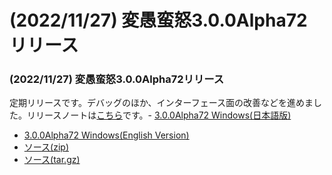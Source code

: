 # (2022/11/27) 変愚蛮怒3.0.0Alpha72リリース

### (2022/11/27) 変愚蛮怒3.0.0Alpha72リリース
定期リリースです。デバッグのほか、インターフェース面の改善などを進めました。リリースノートは[こちら](https://github.com/hengband/hengband/releases/tag/3.0.0Alpha72)です。- [3.0.0Alpha72 Windows(日本語版)](https://github.com/hengband/hengband/releases/download/3.0.0Alpha72/Hengband-3.0.0Alpha72-jp.zip)
- [3.0.0Alpha72 Windows(English Version)](https://github.com/hengband/hengband/releases/download/3.0.0Alpha72/Hengband-3.0.0Alpha72-en.zip)
- [ソース(zip)](https://github.com/hengband/hengband/archive/3.0.0Alpha72.zip)
- [ソース(tar.gz)](https://github.com/hengband/hengband/archive/3.0.0Alpha72.tar.gz)

